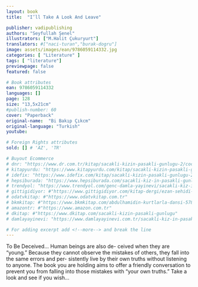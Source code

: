 ```yaml
---
layout: book
title:  "I’ll Take A Look And Leave"

publisher: vadipublishing
authors: "Seyfullah Şenel"
illustrators: ["M.Halit Çukuryurt"]
translators: #["naci-turan","burak-dogru"]
image: assets/images/ean/9786059114332.jpg
categories: [ "Literature" ]
tags: [ "literature"]
previewpage: false
featured: false

# Book attributes
ean: 9786059114332
languages: []
page: 128
size: "13,5x21cm"
#publish-number: 60
cover: "Paperback"
original-name:  "Bi Bakıp Çıkcm"
original-language: "Turkish"
youtube:

# Foreign Rights attributes
sold: [] # 'AZ', 'TR'

# Buyout Ecommerce
# dnr: "https://www.dr.com.tr/kitap/sacakli-kizin-pasakli-gunlugu-2/cocuk-ve-genclik/genclik-10-yas/roman-oyku/urunno=0001893059001"
# kitapyurdu: "https://www.kitapyurdu.com/kitap/sacakli-kizin-pasakli-gunlugu-2-/560122.html&filter_name=Sa%C3%A7akl%C4%B1+K%C4%B1z%27%C4%B1n+Pasakl%C4%B1+G%C3%BCnl%C3%BC%C4%9F%C3%BC+2"
# idefix: "https://www.idefix.com/kitap/sacakli-kizin-pasakli-gunlugu-2/cocuk-ve-genclik/genclik-10-yas/roman-oyku/urunno=0001893059001"
# hepsiburada: "https://www.hepsiburada.com/sacakli-kiz-in-pasakli-gunlugu-2-damla-yayinevi-p-HBV000012ER86"
# trendyol: "https://www.trendyol.com/genc-damla-yayinevi/sacakli-kiz-in-pasakli-gunlugu-2-p-54825777"
# gittigidiyor: #"https://www.gittigidiyor.com/kitap-dergi/ezan-sehidi-adnan-menderes_pdp_732728793"
# odatvkitap: #"https://www.odatvkitap.com.tr"
# bkmkitap: #"https://www.bkmkitap.com/abdulhamidin-kurtlarla-dansi-578226"
# amazontr: #"https://www.amazon.com.tr"
# dkitap: #"https://www.dkitap.com/sacakli-kizin-pasakli-gunlugu"
# damlayayinevi: "https://www.damlayayinevi.com.tr/sacakli-kiz-in-pasakli-gunlugu-2-bu-iste-bi-terslik-var"

# For adding excerpt add <!--more--> and break the line
---
```

To Be Deceived... Human beings are also de-
ceived when they are “young.”
Because they cannot observe the mistakes of
others, they fall into the same errors and per-
sistently live by their own truths without listening
to anyone. The book you are holding aims to offer
a friendly conversation to prevent you from falling
into those mistakes with “your own truths.” Take a
look and see if you wish...
<!--more--> 

